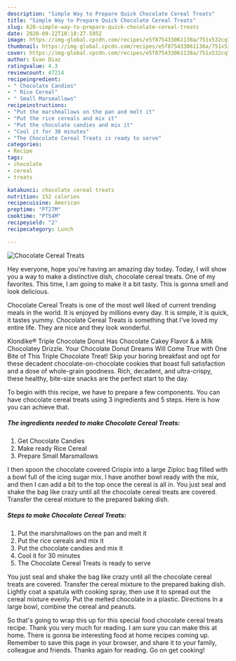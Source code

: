 ```yaml
---
description: "Simple Way to Prepare Quick Chocolate Cereal Treats"
title: "Simple Way to Prepare Quick Chocolate Cereal Treats"
slug: 620-simple-way-to-prepare-quick-chocolate-cereal-treats
date: 2020-09-22T18:18:27.595Z
image: https://img-global.cpcdn.com/recipes/e5f875433061138a/751x532cq70/chocolate-cereal-treats-recipe-main-photo.jpg
thumbnail: https://img-global.cpcdn.com/recipes/e5f875433061138a/751x532cq70/chocolate-cereal-treats-recipe-main-photo.jpg
cover: https://img-global.cpcdn.com/recipes/e5f875433061138a/751x532cq70/chocolate-cereal-treats-recipe-main-photo.jpg
author: Evan Diaz
ratingvalue: 4.3
reviewcount: 47214
recipeingredient:
- " Chocolate Candies"
- " Rice Cereal"
- " Small Marsmallows"
recipeinstructions:
- "Put the marshmallows on the pan and melt it"
- "Put the rice cereals and mix it"
- "Put the chocolate candies and mix it"
- "Cool it for 30 minutes"
- "The Chocolate Cereal Treats is ready to serve"
categories:
- Recipe
tags:
- chocolate
- cereal
- treats

katakunci: chocolate cereal treats 
nutrition: 152 calories
recipecuisine: American
preptime: "PT27M"
cooktime: "PT54M"
recipeyield: "2"
recipecategory: Lunch

---
```



![Chocolate Cereal Treats](https://img-global.cpcdn.com/recipes/e5f875433061138a/751x532cq70/chocolate-cereal-treats-recipe-main-photo.jpg)

Hey everyone, hope you're having an amazing day today. Today, I will show you a way to make a distinctive dish, chocolate cereal treats. One of my favorites. This time, I am going to make it a bit tasty. This is gonna smell and look delicious.

Chocolate Cereal Treats is one of the most well liked of current trending meals in the world. It is enjoyed by millions every day. It is simple, it is quick, it tastes yummy. Chocolate Cereal Treats is something that I've loved my entire life. They are nice and they look wonderful.

Klondike® Triple Chocolate Donut Has Chocolate Cakey Flavor &amp; a Milk Chocolatey Drizzle. Your Chocolate Donut Dreams Will Come True with One Bite of This Triple Chocolate Treat! Skip your boring breakfast and opt for these decadent chocolate-on-chocolate cookies that boast full satisfaction and a dose of whole-grain goodness. Rich, decadent, and ultra-crispy, these healthy, bite-size snacks are the perfect start to the day.


To begin with this recipe, we have to prepare a few components. You can have chocolate cereal treats using 3 ingredients and 5 steps. Here is how you can achieve that.

<!--inarticleads1-->

##### The ingredients needed to make Chocolate Cereal Treats:

1. Get  Chocolate Candies
1. Make ready  Rice Cereal
1. Prepare  Small Marsmallows


I then spoon the chocolate covered Crispix into a large Ziploc bag filled with a bowl full of the icing sugar mix. I have another bowl ready with the mix, and then I can add a bit to the top once the cereal is all in. You just seal and shake the bag like crazy until all the chocolate cereal treats are covered. Transfer the cereal mixture to the prepared baking dish. 

<!--inarticleads2-->

##### Steps to make Chocolate Cereal Treats:

1. Put the marshmallows on the pan and melt it
1. Put the rice cereals and mix it
1. Put the chocolate candies and mix it
1. Cool it for 30 minutes
1. The Chocolate Cereal Treats is ready to serve


You just seal and shake the bag like crazy until all the chocolate cereal treats are covered. Transfer the cereal mixture to the prepared baking dish. Lightly coat a spatula with cooking spray, then use it to spread out the cereal mixture evenly. Put the melted chocolate in a plastic. Directions In a large bowl, combine the cereal and peanuts. 

So that's going to wrap this up for this special food chocolate cereal treats recipe. Thank you very much for reading. I am sure you can make this at home. There is gonna be interesting food at home recipes coming up. Remember to save this page in your browser, and share it to your family, colleague and friends. Thanks again for reading. Go on get cooking!
